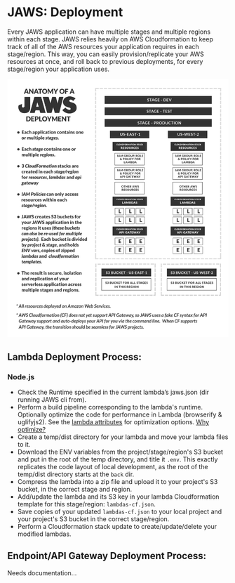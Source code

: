 # JAWS: Deployment

Every JAWS application can have multiple stages and multiple regions within each stage.  JAWS relies heavily on AWS Cloudformation to keep track of all of the AWS resources your application requires in each stage/region.  This way, you can easily provision/replicate your AWS resources at once, and roll back to previous deployments, for every stage/region your application uses.

![jaws framework deployment diagram](img/jaws_deployment_diagram.png)

## Lambda Deployment Process:

### Node.js

*  Check the Runtime specified in the current lambda’s jaws.json (dir running JAWS cli from).
*  Perform a build pipeline corresponding to the lambda's runtime.  Optionally optimize the code for performance in Lambda (browserify & uglifyjs2).  See the [lambda attributes](./project_structure.md#lambda-attributes) for optimization options. [Why optimize?](https://github.com/jaws-framework/JAWS/wiki/FAQ#why-optimize-code-before-deployment)
*  Create a temp/dist directory for your lambda and move your lambda files to it.
*  Download the ENV variables from the project/stage/region's S3 bucket and put in the root of the temp directory, and title it `.env`.  This exactly replicates the code layout of local development, as the root of the temp/dist directory starts at the `back` dir.
*  Compress the lambda into a zip file and upload it to your project's S3 bucket, in the correct stage and region.
*  Add/update the lambda and its S3 key in your lambda Cloudformation template for this stage/region: `lambdas-cf.json`.
*  Save copies of your updated `lambdas-cf.json` to your local project and your project's S3 bucket in the correct stage/region.
*  Perform a Cloudformation stack update to create/update/delete your modified lambdas.

## Endpoint/API Gateway Deployment Process:

Needs documentation...


